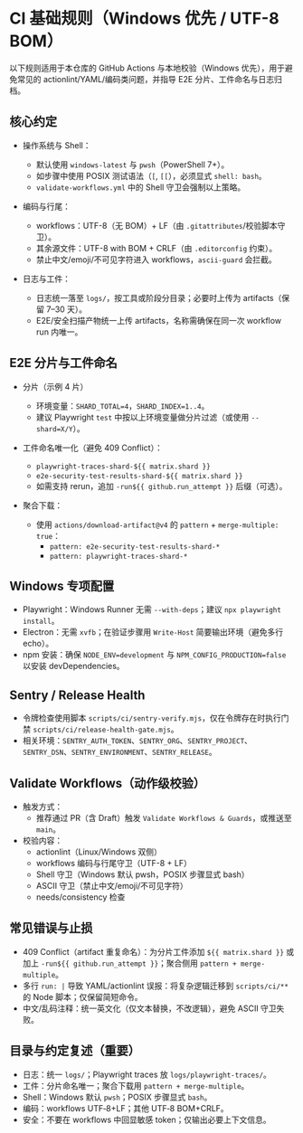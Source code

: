 # CI 基础规则（Windows 优先 / UTF-8 BOM）

以下规则适用于本仓库的 GitHub Actions 与本地校验（Windows 优先），用于避免常见的 actionlint/YAML/编码类问题，并指导 E2E 分片、工件命名与日志归档。

## 核心约定

- 操作系统与 Shell：
  - 默认使用 `windows-latest` 与 `pwsh`（PowerShell 7+）。
  - 如步骤中使用 POSIX 测试语法（`[`, `[[`），必须显式 `shell: bash`。
  - `validate-workflows.yml` 中的 Shell 守卫会强制以上策略。

- 编码与行尾：
  - workflows：UTF-8（无 BOM）+ LF（由 `.gitattributes`/校验脚本守卫）。
  - 其余源文件：UTF-8 with BOM + CRLF（由 `.editorconfig` 约束）。
  - 禁止中文/emoji/不可见字符进入 workflows，`ascii-guard` 会拦截。

- 日志与工件：
  - 日志统一落至 `logs/`，按工具或阶段分目录；必要时上传为 artifacts（保留 7–30 天）。
  - E2E/安全扫描产物统一上传 artifacts，名称需确保在同一次 workflow run 内唯一。

## E2E 分片与工件命名

- 分片（示例 4 片）
  - 环境变量：`SHARD_TOTAL=4`，`SHARD_INDEX=1..4`。
  - 建议 Playwright `test` 中按以上环境变量做分片过滤（或使用 `--shard=X/Y`）。

- 工件命名唯一化（避免 409 Conflict）：
  - `playwright-traces-shard-${{ matrix.shard }}`
  - `e2e-security-test-results-shard-${{ matrix.shard }}`
  - 如需支持 rerun，追加 `-run${{ github.run_attempt }}` 后缀（可选）。

- 聚合下载：
  - 使用 `actions/download-artifact@v4` 的 `pattern` + `merge-multiple: true`：
    - `pattern: e2e-security-test-results-shard-*`
    - `pattern: playwright-traces-shard-*`

## Windows 专项配置

- Playwright：Windows Runner 无需 `--with-deps`；建议 `npx playwright install`。
- Electron：无需 `xvfb`；在验证步骤用 `Write-Host` 简要输出环境（避免多行 echo）。
- npm 安装：确保 `NODE_ENV=development` 与 `NPM_CONFIG_PRODUCTION=false` 以安装 devDependencies。

## Sentry / Release Health

- 令牌检查使用脚本 `scripts/ci/sentry-verify.mjs`，仅在令牌存在时执行门禁 `scripts/ci/release-health-gate.mjs`。
- 相关环境：`SENTRY_AUTH_TOKEN`、`SENTRY_ORG`、`SENTRY_PROJECT`、`SENTRY_DSN`、`SENTRY_ENVIRONMENT`、`SENTRY_RELEASE`。

## Validate Workflows（动作级校验）

- 触发方式：
  - 推荐通过 PR（含 Draft）触发 `Validate Workflows & Guards`，或推送至 `main`。
- 校验内容：
  - actionlint（Linux/Windows 双侧）
  - workflows 编码与行尾守卫（UTF-8 + LF）
  - Shell 守卫（Windows 默认 pwsh，POSIX 步骤显式 bash）
  - ASCII 守卫（禁止中文/emoji/不可见字符）
  - needs/consistency 检查

## 常见错误与止损

- 409 Conflict（artifact 重复命名）：为分片工件添加 `${{ matrix.shard }}` 或加上 `-run${{ github.run_attempt }}`；聚合侧用 `pattern + merge-multiple`。
- 多行 `run: |` 导致 YAML/actionlint 误报：将复杂逻辑迁移到 `scripts/ci/**` 的 Node 脚本；仅保留简短命令。
- 中文/乱码注释：统一英文化（仅文本替换，不改逻辑），避免 ASCII 守卫失败。

## 目录与约定复述（重要）

- 日志：统一 `logs/`；Playwright traces 放 `logs/playwright-traces/`。
- 工件：分片命名唯一；聚合下载用 `pattern + merge-multiple`。
- Shell：Windows 默认 `pwsh`；POSIX 步骤显式 `bash`。
- 编码：workflows UTF‑8+LF；其他 UTF‑8 BOM+CRLF。
- 安全：不要在 workflows 中回显敏感 token；仅输出必要上下文信息。
